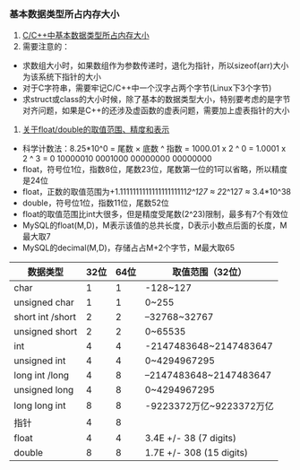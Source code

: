 ### 基本数据类型所占内存大小
1. [C/C++中基本数据类型所占内存大小](https://blog.csdn.net/zcyzsy/article/details/77935651)
1. 需要注意的：
  * 求数组大小时，如果数组作为参数传递时，退化为指针，所以sizeof(arr)大小为该系统下指针的大小
  * 对于C字符串，需要牢记C/C++中一个汉字占两个字节(Linux下3个字节)
  * 求struct或class的大小时候，除了基本的数据类型大小，特别要考虑的是字节对齐问题，如果是C++的还涉及虚函数的虚表问题，需要加上虚表指针的大小
1. [关于float/double的取值范围、精度和表示](https://blog.csdn.net/sunweiliang/article/details/82622038)
  * 科学计数法：8.25*10^0 = 尾数 × 底数 ^ 指数 = 1000.01 x 2 ^ 0 = 1.0001 x 2 ^ 3 = 0 10000010 0001000 00000000 00000000
  * float，符号位1位，指数8位，尾数23位，尾数第一位的1可以省略，所以精度是24位
  * float，正数的取值范围为+1.111111111111111111111*2^127 ≈ 2*2^127 ≈ 3.4*10^38
  * double，符号位1位，指数11位，尾数52位
  * float的取值范围比int大很多，但是精度受尾数(2^23)限制，最多有7个有效位
  * MySQL的float(M,D)，M表示该值的总共长度，D表示小数点后面的长度，M最大取7
  * MySQL的decimal(M,D)，存储占占M+2个字节，M最大取65

|数据类型         |32位 |64位 |取值范围（32位）|
|  ----  | ----  |  ----  | ----  |
|char            |1    |1    |-128~127     |
|unsigned char   |1    |1    |0~255        |
|short int /short|2    |2    |–32768~32767 |
|unsigned short  |2    |2    |0~65535      |
|int             |4    |4    |-2147483648~2147483647  |
|unsigned int    |4    |4    |0~4294967295            |
|long int /long  |4    |8    |–2147483648~2147483647  |
|unsigned long   |4    |8    |0~4294967295            |
|long long int   |8    |8    |-9223372万亿~9223372万亿 |
|指针            |4    |8    |                        |
|float　　       |4    |4    |3.4E +/- 38 (7 digits)  |
|double          |8    |8    |1.7E +/- 308 (15 digits)|























